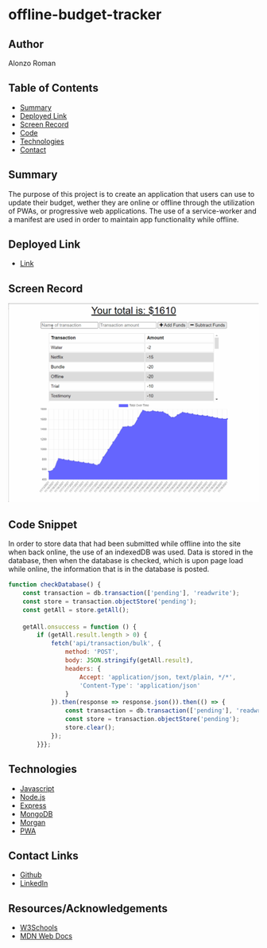 # offline-budget-tracker

## Author
Alonzo Roman

## Table of Contents
* [Summary](#Summary)
* [Deployed Link](#Deployed-Link)
* [Screen Record](#Screen-Record)
* [Code](#Code-Snippet)
* [Technologies](#Technologies)
* [Contact](#Contact-Links)

## Summary
The purpose of this project is to create an application that users can use to update their budget, wether they are online or offline through the utilization of PWAs, or progressive web applications. The use of a service-worker and a manifest are used in order to maintain app functionality while offline. 

## Deployed Link
- [Link](https://immense-citadel-49133.herokuapp.com/)

## Screen Record
![image](./assets/budget-record.gif)

## Code Snippet
In order to store data that had been submitted while offline into the site when back online, the use of an indexedDB was used. Data is stored in the database, then when the database is checked, which is upon page load while online, the information that is in the database is posted.

```Javascript
function checkDatabase() {
    const transaction = db.transaction(['pending'], 'readwrite');
    const store = transaction.objectStore('pending');
    const getAll = store.getAll();

    getAll.onsuccess = function () {
        if (getAll.result.length > 0) {
            fetch('api/transaction/bulk', {
                method: 'POST',
                body: JSON.stringify(getAll.result),
                headers: {
                    Accept: 'application/json, text/plain, */*',
                    'Content-Type': 'application/json'
                }
            }).then(response => response.json()).then(() => {
                const transaction = db.transaction(['pending'], 'readwrite');
                const store = transaction.objectStore('pending');
                store.clear();
            });
        }}};
```

## Technologies

- [Javascript](https://developer.mozilla.org/en-US/docs/Web/JavaScript)
- [Node.js](https://nodejs.org/en/docs/)
- [Express](https://expressjs.com/)
- [MongoDB](https://www.mongodb.com/)
- [Morgan](https://www.npmjs.com/package/morgan)
- [PWA](https://developer.mozilla.org/en-US/docs/Web/Progressive_web_apps)

## Contact Links

- [Github](https://github.com/alonzofroman)
- [LinkedIn](https://www.linkedin.com/in/alonzo-roman/")

## Resources/Acknowledgements 

- [W3Schools](https://www.w3schools.com/)
- [MDN Web Docs](https://developer.mozilla.org/en-US/)
